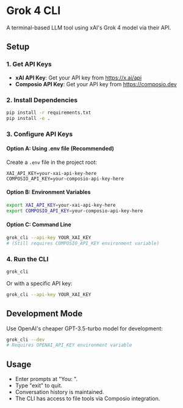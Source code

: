# Grok 4 CLI

A terminal-based LLM tool using xAI's Grok 4 model via their API.

## Setup

### 1. Get API Keys
- **xAI API Key**: Get your API key from https://x.ai/api
- **Composio API Key**: Get your API key from https://composio.dev

### 2. Install Dependencies
```bash
pip install -r requirements.txt
pip install -e .
```

### 3. Configure API Keys

#### Option A: Using .env file (Recommended)
Create a `.env` file in the project root:
```env
XAI_API_KEY=your-xai-api-key-here
COMPOSIO_API_KEY=your-composio-api-key-here
```

#### Option B: Environment Variables
```bash
export XAI_API_KEY=your-xai-api-key-here
export COMPOSIO_API_KEY=your-composio-api-key-here
```

#### Option C: Command Line
```bash
grok_cli --api-key YOUR_XAI_KEY
# (Still requires COMPOSIO_API_KEY environment variable)
```

### 4. Run the CLI
```bash
grok_cli
```

Or with a specific API key:
```bash
grok_cli --api-key YOUR_XAI_KEY
```

## Development Mode
Use OpenAI's cheaper GPT-3.5-turbo model for development:
```bash
grok_cli --dev
# Requires OPENAI_API_KEY environment variable
```

## Usage
- Enter prompts at "You: ".
- Type "exit" to quit.
- Conversation history is maintained.
- The CLI has access to file tools via Composio integration.
